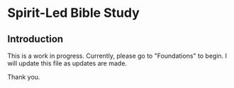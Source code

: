 # Spirit-Led Bible Study

## Introduction

This is a work in progress.  Currently, please go to "Foundations" to begin.  I will update this file as updates are made.  

Thank you.


